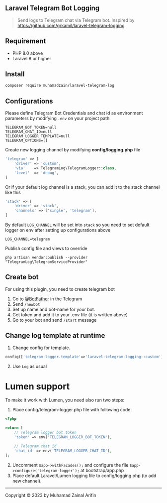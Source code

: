 ## Laravel Telegram Bot Logging
> Send logs to Telegram chat via Telegram bot. Inspired by <a href="https://github.com/grkamil/laravel-telegram-logging"> https://github.com/grkamil/laravel-telegram-logging</a>

## Requirement

- PHP 8.0 above
- Laravel 8 or higher

## Install

```bash
composer require muhamadzain/laravel-telegram-log
```

## Configurations

Please define Telegram Bot Credentials and chat id as environment parameters by modifying `.env` on your project path

```dotenv
TELEGRAM_BOT_TOKEN=null
TELEGRAM_CHAT_ID=null
TELEGRAM_LOGGER_TEMPLATE=null
TELEGRAM_OPTIONS=[]
```

Create new logging channel by modifying **config/logging.php** file

```php
'telegram' => [
    'driver' => 'custom',
    'via'    => TelegramLog\TelegramLogger::class,
    'level'  => 'debug',
]
```

Or if your default log channel is a stack, you can add it to the stack channel like this

```php
'stack' => [
    'driver' => 'stack',
    'channels' => ['single', 'telegram'],
]
```

By default `LOG_CHANNEL` will be set into `stack` so you need to set default logger on env after setting up configurations above

```dotenv
LOG_CHANNEL=telegram
```

Publish config file and views to override

```shell
php artisan vendor:publish --provider "TelegramLog\TelegramServiceProvider"
```

## Create bot

For using this plugin, you need to create telegram bot

1. Go to [@BotFather](https://t.me/botfather) in the Telegram
2. Send `/newbot`
3. Set up name and bot-name for your bot.
4. Get token and add it to your .env file (it is written above)
5. Go to your bot and send `/start` message

## Change log template at runtime

1. Change config for template.

```php
config(['telegram-logger.template'=>'laravel-telegram-logging::custom'])
```

2. Use `Log` as usual

# Lumen support

To make it work with Lumen, you need also run two steps:

1. Place config/telegram-logger.php file with following code:

```php
<?php

return [
    // Telegram logger bot token
    'token' => env('TELEGRAM_LOGGER_BOT_TOKEN'),

    // Telegram chat id
    'chat_id' => env('TELEGRAM_LOGGER_CHAT_ID'),
];
```

2. Uncomment `$app->withFacades();` and configure the file `$app->configure('telegram-logger');` at bootstrap/app.php
3. Place default Laravel/Lumen logging file to config/logging.php (to add new channel).

---

Copyright © 2023 by Muhamad Zainal Arifin
